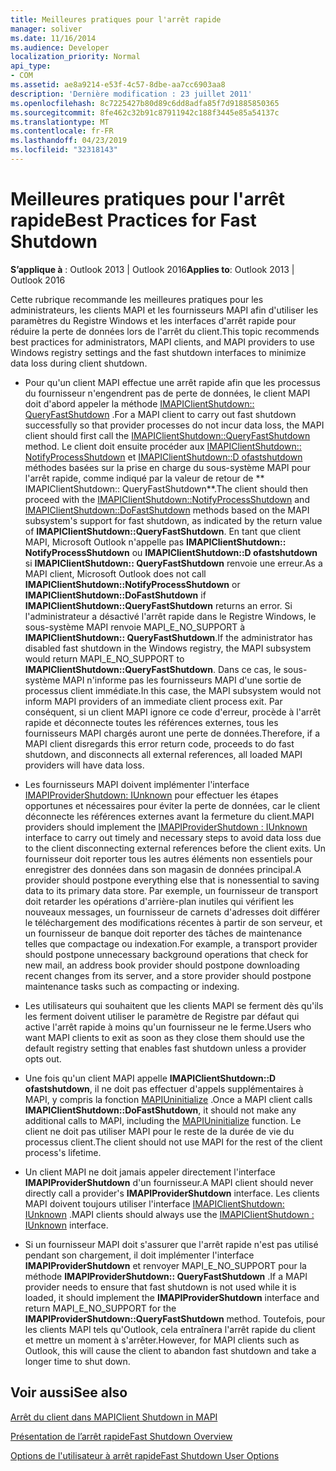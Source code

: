 ```yaml
---
title: Meilleures pratiques pour l'arrêt rapide
manager: soliver
ms.date: 11/16/2014
ms.audience: Developer
localization_priority: Normal
api_type:
- COM
ms.assetid: ae8a9214-e53f-4c57-8dbe-aa7cc6903aa8
description: 'Dernière modification : 23 juillet 2011'
ms.openlocfilehash: 8c7225427b80d89c6dd8adfa85f7d91885850365
ms.sourcegitcommit: 8fe462c32b91c87911942c188f3445e85a54137c
ms.translationtype: MT
ms.contentlocale: fr-FR
ms.lasthandoff: 04/23/2019
ms.locfileid: "32318143"
---
```

# <a name="best-practices-for-fast-shutdown"></a><span data-ttu-id="547f1-103">Meilleures pratiques pour l'arrêt rapide</span><span class="sxs-lookup"><span data-stu-id="547f1-103">Best Practices for Fast Shutdown</span></span>

  
  
<span data-ttu-id="547f1-104">**S’applique à** : Outlook 2013 | Outlook 2016</span><span class="sxs-lookup"><span data-stu-id="547f1-104">**Applies to**: Outlook 2013 | Outlook 2016</span></span> 
  
<span data-ttu-id="547f1-105">Cette rubrique recommande les meilleures pratiques pour les administrateurs, les clients MAPI et les fournisseurs MAPI afin d'utiliser les paramètres du Registre Windows et les interfaces d'arrêt rapide pour réduire la perte de données lors de l'arrêt du client.</span><span class="sxs-lookup"><span data-stu-id="547f1-105">This topic recommends best practices for administrators, MAPI clients, and MAPI providers to use Windows registry settings and the fast shutdown interfaces to minimize data loss during client shutdown.</span></span>
  
- <span data-ttu-id="547f1-106">Pour qu'un client MAPI effectue une arrêt rapide afin que les processus du fournisseur n'engendrent pas de perte de données, le client MAPI doit d'abord appeler la méthode [IMAPIClientShutdown:: QueryFastShutdown](imapiclientshutdown-queryfastshutdown.md) .</span><span class="sxs-lookup"><span data-stu-id="547f1-106">For a MAPI client to carry out fast shutdown successfully so that provider processes do not incur data loss, the MAPI client should first call the [IMAPIClientShutdown::QueryFastShutdown](imapiclientshutdown-queryfastshutdown.md) method.</span></span> <span data-ttu-id="547f1-107">Le client doit ensuite procéder aux [IMAPIClientShutdown:: NotifyProcessShutdown](imapiclientshutdown-notifyprocessshutdown.md) et [IMAPIClientShutdown::D ofastshutdown](imapiclientshutdown-dofastshutdown.md) méthodes basées sur la prise en charge du sous-système MAPI pour l'arrêt rapide, comme indiqué par la valeur de retour de \*\* IMAPIClientShutdown:: QueryFastShutdown\*\*.</span><span class="sxs-lookup"><span data-stu-id="547f1-107">The client should then proceed with the [IMAPIClientShutdown::NotifyProcessShutdown](imapiclientshutdown-notifyprocessshutdown.md) and [IMAPIClientShutdown::DoFastShutdown](imapiclientshutdown-dofastshutdown.md) methods based on the MAPI subsystem's support for fast shutdown, as indicated by the return value of **IMAPIClientShutdown::QueryFastShutdown**.</span></span> <span data-ttu-id="547f1-108">En tant que client MAPI, Microsoft Outlook n'appelle pas **IMAPIClientShutdown:: NotifyProcessShutdown** ou **IMAPIClientShutdown::D ofastshutdown** si **IMAPIClientShutdown:: QueryFastShutdown** renvoie une erreur.</span><span class="sxs-lookup"><span data-stu-id="547f1-108">As a MAPI client, Microsoft Outlook does not call **IMAPIClientShutdown::NotifyProcessShutdown** or **IMAPIClientShutdown::DoFastShutdown** if **IMAPIClientShutdown::QueryFastShutdown** returns an error.</span></span> <span data-ttu-id="547f1-109">Si l'administrateur a désactivé l'arrêt rapide dans le Registre Windows, le sous-système MAPI renvoie MAPI_E_NO_SUPPORT à **IMAPIClientShutdown:: QueryFastShutdown**.</span><span class="sxs-lookup"><span data-stu-id="547f1-109">If the administrator has disabled fast shutdown in the Windows registry, the MAPI subsystem would return MAPI_E_NO_SUPPORT to **IMAPIClientShutdown::QueryFastShutdown**.</span></span> <span data-ttu-id="547f1-110">Dans ce cas, le sous-système MAPI n'informe pas les fournisseurs MAPI d'une sortie de processus client immédiate.</span><span class="sxs-lookup"><span data-stu-id="547f1-110">In this case, the MAPI subsystem would not inform MAPI providers of an immediate client process exit.</span></span> <span data-ttu-id="547f1-111">Par conséquent, si un client MAPI ignore ce code d'erreur, procède à l'arrêt rapide et déconnecte toutes les références externes, tous les fournisseurs MAPI chargés auront une perte de données.</span><span class="sxs-lookup"><span data-stu-id="547f1-111">Therefore, if a MAPI client disregards this error return code, proceeds to do fast shutdown, and disconnects all external references, all loaded MAPI providers will have data loss.</span></span> 
    
- <span data-ttu-id="547f1-112">Les fournisseurs MAPI doivent implémenter l'interface [IMAPIProviderShutdown: IUnknown](imapiprovidershutdowniunknown.md) pour effectuer les étapes opportunes et nécessaires pour éviter la perte de données, car le client déconnecte les références externes avant la fermeture du client.</span><span class="sxs-lookup"><span data-stu-id="547f1-112">MAPI providers should implement the [IMAPIProviderShutdown : IUnknown](imapiprovidershutdowniunknown.md) interface to carry out timely and necessary steps to avoid data loss due to the client disconnecting external references before the client exits.</span></span> <span data-ttu-id="547f1-113">Un fournisseur doit reporter tous les autres éléments non essentiels pour enregistrer des données dans son magasin de données principal.</span><span class="sxs-lookup"><span data-stu-id="547f1-113">A provider should postpone everything else that is nonessential to saving data to its primary data store.</span></span> <span data-ttu-id="547f1-114">Par exemple, un fournisseur de transport doit retarder les opérations d'arrière-plan inutiles qui vérifient les nouveaux messages, un fournisseur de carnets d'adresses doit différer le téléchargement des modifications récentes à partir de son serveur, et un fournisseur de banque doit reporter des tâches de maintenance telles que compactage ou indexation.</span><span class="sxs-lookup"><span data-stu-id="547f1-114">For example, a transport provider should postpone unnecessary background operations that check for new mail, an address book provider should postpone downloading recent changes from its server, and a store provider should postpone maintenance tasks such as compacting or indexing.</span></span> 
    
- <span data-ttu-id="547f1-115">Les utilisateurs qui souhaitent que les clients MAPI se ferment dès qu'ils les ferment doivent utiliser le paramètre de Registre par défaut qui active l'arrêt rapide à moins qu'un fournisseur ne le ferme.</span><span class="sxs-lookup"><span data-stu-id="547f1-115">Users who want MAPI clients to exit as soon as they close them should use the default registry setting that enables fast shutdown unless a provider opts out.</span></span>
    
- <span data-ttu-id="547f1-116">Une fois qu'un client MAPI appelle **IMAPIClientShutdown::D ofastshutdown**, il ne doit pas effectuer d'appels supplémentaires à MAPI, y compris la fonction [MAPIUninitialize](mapiuninitialize.md) .</span><span class="sxs-lookup"><span data-stu-id="547f1-116">Once a MAPI client calls **IMAPIClientShutdown::DoFastShutdown**, it should not make any additional calls to MAPI, including the [MAPIUninitialize](mapiuninitialize.md) function.</span></span> <span data-ttu-id="547f1-117">Le client ne doit pas utiliser MAPI pour le reste de la durée de vie du processus client.</span><span class="sxs-lookup"><span data-stu-id="547f1-117">The client should not use MAPI for the rest of the client process's lifetime.</span></span> 
    
- <span data-ttu-id="547f1-118">Un client MAPI ne doit jamais appeler directement l'interface **IMAPIProviderShutdown** d'un fournisseur.</span><span class="sxs-lookup"><span data-stu-id="547f1-118">A MAPI client should never directly call a provider's **IMAPIProviderShutdown** interface.</span></span> <span data-ttu-id="547f1-119">Les clients MAPI doivent toujours utiliser l'interface [IMAPIClientShutdown: IUnknown](imapiclientshutdowniunknown.md) .</span><span class="sxs-lookup"><span data-stu-id="547f1-119">MAPI clients should always use the [IMAPIClientShutdown : IUnknown](imapiclientshutdowniunknown.md) interface.</span></span> 
    
- <span data-ttu-id="547f1-120">Si un fournisseur MAPI doit s'assurer que l'arrêt rapide n'est pas utilisé pendant son chargement, il doit implémenter l'interface **IMAPIProviderShutdown** et renvoyer MAPI_E_NO_SUPPORT pour la méthode **IMAPIProviderShutdown:: QueryFastShutdown** .</span><span class="sxs-lookup"><span data-stu-id="547f1-120">If a MAPI provider needs to ensure that fast shutdown is not used while it is loaded, it should implement the **IMAPIProviderShutdown** interface and return MAPI_E_NO_SUPPORT for the **IMAPIProviderShutdown::QueryFastShutdown** method.</span></span> <span data-ttu-id="547f1-121">Toutefois, pour les clients MAPI tels qu'Outlook, cela entraînera l'arrêt rapide du client et mettre un moment à s'arrêter.</span><span class="sxs-lookup"><span data-stu-id="547f1-121">However, for MAPI clients such as Outlook, this will cause the client to abandon fast shutdown and take a longer time to shut down.</span></span> 
    
## <a name="see-also"></a><span data-ttu-id="547f1-122">Voir aussi</span><span class="sxs-lookup"><span data-stu-id="547f1-122">See also</span></span>



[<span data-ttu-id="547f1-123">Arrêt du client dans MAPI</span><span class="sxs-lookup"><span data-stu-id="547f1-123">Client Shutdown in MAPI</span></span>](client-shutdown-in-mapi.md)
  
[<span data-ttu-id="547f1-124">Présentation de l’arrêt rapide</span><span class="sxs-lookup"><span data-stu-id="547f1-124">Fast Shutdown Overview</span></span>](fast-shutdown-overview.md)
  
[<span data-ttu-id="547f1-125">Options de l'utilisateur à arrêt rapide</span><span class="sxs-lookup"><span data-stu-id="547f1-125">Fast Shutdown User Options</span></span>](fast-shutdown-user-options.md)

